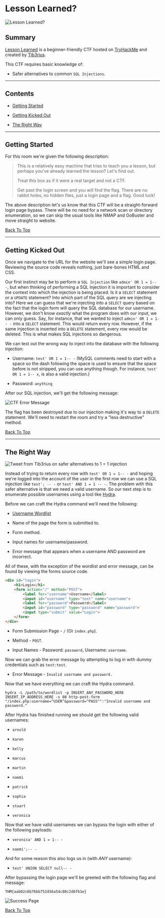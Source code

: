 # Lesson Learned?

![Lesson Learned?](./Assets/lesson-learned.png "Lesson Learned Room Avatar")

## Summary

[Lesson Learned](https://tryhackme.com/room/lessonlearned "Lesson Learned CTF on TryHackMe") is a beginner-friendly CTF hosted on [TryHackMe](https://tryhackme.com/ "TryHackMe Website") and created by [Tib3rius](https://tryhackme.com/p/Tib3rius "TryHackMe user profile for Tib3rius").

This CTF requires basic knowledge of:

* Safer alternatives to common ```SQL Injections```.

---

## Contents

* [Getting Started](#getting-started "Jump To Section")

* [Getting Kicked Out](#getting-kicked-out "Jump To Section")

* [The Right Way](#the-right-way "Jump To Section")

---

## Getting Started

For this room we're given the following description:

> This is a relatively easy machine that tries to teach you a lesson, but perhaps you've already learned the lesson? Let's find out.
>
> Treat this box as if it were a real target and not a CTF.
>
> Get past the login screen and you will find the flag. There are no rabbit holes, no hidden files, just a login page and a flag. Good luck!

The above description let's us know that this CTF will be a straight-forward login page bypass. There will be no need for a network scan or directory enumeration, so we can skip the usual tools like NMAP and GoBuster and move straight to website.

[Back To Top](#lesson-learned "Jump To Top")

---

## Getting Kicked Out

Once we navigate to the URL for the website we'll see a simple login page. Reviewing the source code reveals nothing, just bare-bones HTML and CSS.

Our first instinct may be to perform a ```SQL Injection``` like ```admin' OR 1 = 1-- -```, but when thinking of performing a SQL Injection it is important to consider the context into which the injection is being placed. Is it a ```SELECT``` statement or a ```UPDATE``` statement? Into which part of the SQL query are we injecting into? Here we can guess that we're injecting into a ```SELECT``` query based on the fact that the login form will query the SQL database for our username. However, we don't know _exactly_ what the program does with our input, we can only guess. Say, for instance, that we wanted to inject ```admin' OR 1 = 1-- -``` into a ```SELECT``` statement. This would return every row. However, if the same injection is inserted into a ```DELETE``` statement, every row would be deleted. This is what makes SQL injections so dangerous.

We can test out the wrong way to inject into the database with the following injection:

* Username: ```test' OR 1 = 1-- -``` (MySQL comments need to start with a space so the dash following the space is used to ensure that the space before is not stripped, you can use anything though. For instance, ```test' OR 1 = 1-- x```, is also a valid injection.)

* Password: ```anything```

After our SQL injection, we'll get the following message:

![CTF Error Message](./Assets/error-message.png "CTF Error Message")

The flag has been destroyed due to our injection making it's way to a ```DELETE``` statement. We'll need to restart the room and try a "less destructive" method.

[Back To Top](#lesson-learned "Jump To Top")

---

## The Right Way

![Tweet from Tib3rius on safer alternatives to 1 = 1 injection](./Assets/tib3rius-tweet-on-sql-injection.png "Tweet from Tib3rius on safer alternatives to 1 = 1 injection")

Instead of trying to return every row with ```test' OR 1 = 1-- -``` and hoping we're logged into the account of the user in the first row we can use a SQL injection like ```test'; -- -``` or ```test' AND 1 = 1 -- -```. The problem with this safer alternative is that we need a valid username. So our next step is to enumerate possible usernames using a tool like [Hydra](https://www.kali.org/tools/hydra/ "Kali Linux Documentation For Hydra").

Before we can craft the Hydra command we'll need the following:

* [Username Wordlist](https://github.com/danielmiessler/SecLists/blob/master/Usernames/Names/names.txt "Daniel Miessler's Usernames Wordlist On GitHub")

* Name of the page the form is submitted to.

* Form method.

* Input names for username/password.

* Error message that appears when a username AND password are incorrect.

All of these, with the exception of the wordlist and error message, can be found by viewing the forms source code.

```html
<div id="login">
    <h1>Login</h1>
    <form action="/" method="POST">
        <label for="username">Username</label>
        <input id="username" type="text" name="username">
        <label for="password">Password</label>
        <input id="password" type="password" name="password">
        <input type="submit" value="Login">
    </form>
</div>
```

* Form Submission Page - ```/``` (Or ```index.php```).

* Method - ```POST```.

* Input Names - Password: ```password```, Username: ```username```.

Now we can grab the error message by attempting to log in with dummy credentials such as ```test:test```.

*  Error Message - ```Invalid username and password.```

Now that we have everything we can craft the Hydra command.

```hydra -L /path/to/wordlist -p INSERT_ANY_PASSWORD_HERE INSERT_IP_ADDRESS_HERE -s 80 http-post-form "/index.php:username=^USER^&password=^PASS^":"Invalid username and password."```

After Hydra has finished running we should get the following valid usernames:

* ```arnold```

* ```karen```

* ```kelly```

* ```marcus```

* ```martin```

* ```naomi```

* ```patrick```

* ```sophia```

* ```stuart```

* ```veronica```

Now that we have valid usernames we can bypass the login with either of the following payloads:

* ```veronica' AND 1 = 1-- -```

* ```naomi';-- -```

And for some reason this also logs us in (with *ANY* username):

* ```test' UNION SELECT null-- -```

After bypassing the login page we'll be greeted with the following flag and message:

```THM{aab02c6b76bb752456a54c80c2d6fb1e}```

![Success Page](./Assets/success.png "Success Page")

[Back To Top](#lesson-learned "Jump To Top")
